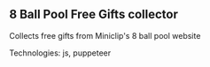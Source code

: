 ## 8 Ball Pool Free Gifts collector

Collects free gifts from Miniclip's 8 ball pool website

Technologies: js, puppeteer